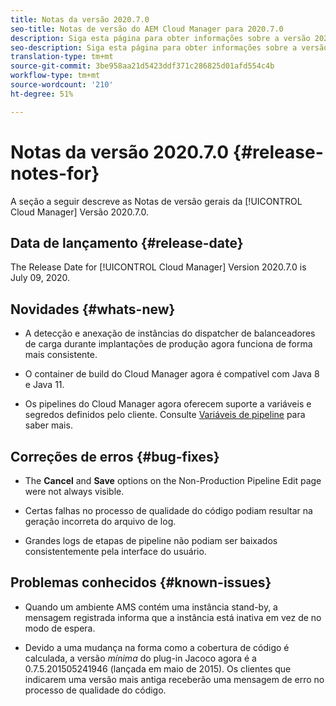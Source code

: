 ```yaml
---
title: Notas da versão 2020.7.0
seo-title: Notas de versão do AEM Cloud Manager para 2020.7.0
description: Siga esta página para obter informações sobre a versão 2020.7.0 do Cloud Manager
seo-description: Siga esta página para obter informações sobre a versão 2020.7.0 do AEM Cloud Manager
translation-type: tm+mt
source-git-commit: 3be958aa21d5423ddf371c286825d01afd554c4b
workflow-type: tm+mt
source-wordcount: '210'
ht-degree: 51%

---
```


# Notas da versão 2020.7.0 {#release-notes-for}

A seção a seguir descreve as Notas de versão gerais da [!UICONTROL Cloud Manager] Versão 2020.7.0.

## Data de lançamento {#release-date}

The Release Date for [!UICONTROL Cloud Manager] Version 2020.7.0 is July 09, 2020.

## Novidades {#whats-new}

* A detecção e anexação de instâncias do dispatcher de balanceadores de carga durante implantações de produção agora funciona de forma mais consistente.

* O container de build do Cloud Manager agora é compatível com Java 8 e Java 11.

* Os pipelines do Cloud Manager agora oferecem suporte a variáveis e segredos definidos pelo cliente.
Consulte [Variáveis de pipeline](/help/using/create-an-application-project.md#pipeline-variables) para saber mais.

## Correções de erros {#bug-fixes}

* The **Cancel** and **Save** options on the Non-Production Pipeline Edit page were not always visible.

* Certas falhas no processo de qualidade do código podiam resultar na geração incorreta do arquivo de log.

* Grandes logs de etapas de pipeline não podiam ser baixados consistentemente pela interface do usuário.

## Problemas conhecidos {#known-issues}

* Quando um ambiente AMS contém uma instância stand-by, a mensagem registrada informa que a instância está inativa em vez de no modo de espera.

* Devido a uma mudança na forma como a cobertura de código é calculada, a versão _mínima_ do plug-in Jacoco agora é a 0.7.5.201505241946 (lançada em maio de 2015). Os clientes que indicarem uma versão mais antiga receberão uma mensagem de erro no processo de qualidade do código.
